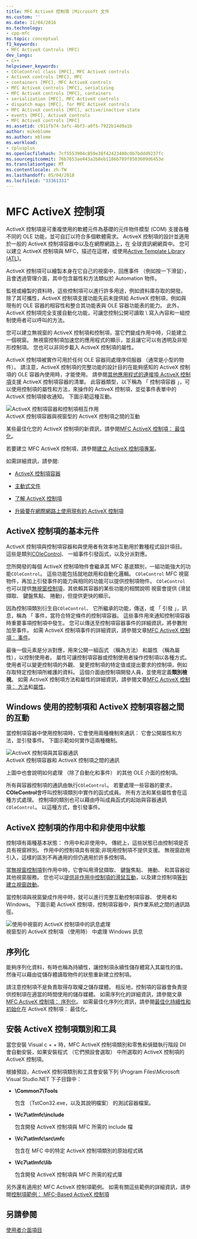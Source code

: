 ```yaml
---
title: MFC ActiveX 控制項 |Microsoft 文件
ms.custom: ''
ms.date: 11/04/2016
ms.technology:
- cpp-mfc
ms.topic: conceptual
f1_keywords:
- MFC ActiveX Controls (MFC)
dev_langs:
- C++
helpviewer_keywords:
- COleControl class [MFC], MFC ActiveX controls
- ActiveX controls [MFC], MFC
- containers [MFC], MFC ActiveX controls
- MFC ActiveX controls [MFC], serializing
- MFC ActiveX controls [MFC], containers
- serialization [MFC], MFC ActiveX controls
- dispatch maps [MFC], for MFC ActiveX controls
- MFC ActiveX controls [MFC], active/inactive state
- events [MFC], ActiveX controls
- MFC ActiveX controls [MFC]
ms.assetid: c911fb74-3afc-4bf3-a0f5-7922b14d9a1b
author: mikeblome
ms.author: mblome
ms.workload:
- cplusplus
ms.openlocfilehash: 7cf5553904c859e38f42423408c0b7bddd9237fc
ms.sourcegitcommit: 76b7653ae443a2b8eb1186b789f8503609d6453e
ms.translationtype: MT
ms.contentlocale: zh-TW
ms.lasthandoff: 05/04/2018
ms.locfileid: "33361331"
---
```

# <a name="mfc-activex-controls"></a>MFC ActiveX 控制項
ActiveX 控制項是可重複使用的軟體元件為基礎的元件物件模型 (COM) 支援各種不同的 OLE 功能，並可自訂以符合多個軟體需求。 ActiveX 控制項的設計並適用於一般的 ActiveX 控制項容器中以及在網際網路上，在 全球資訊網網頁中。 您可以建立 ActiveX 控制項與 MFC，描述在這裡，或使用[Active Template Library (ATL)](../atl/active-template-library-atl-concepts.md)。  
  
 ActiveX 控制項可以繪製本身在它自己的視窗中，回應事件 （例如按一下滑鼠），且會透過管理介面，其中包含屬性和方法類似於 Automation 物件。  
  
 監視或繪製的資料時，這些控制項可以進行許多用途，例如資料庫存取的開發。 除了其可攜性，ActiveX 控制項支援功能先前未提供給 ActiveX 控制項，例如與現有的 OLE 容器的相容性和整合其功能表與 OLE 容器功能表的能力。 此外，ActiveX 控制項完全支援自動化功能，可讓您控制公開可讀取 \ 寫入內容和一組控制使用者可以呼叫的方法。  
  
 您可以建立無視窗的 ActiveX 控制項和控制項，當它們變成作用中時，只能建立一個視窗。 無視窗控制項加速您的應用程式的顯示，並且讓它可以有透明及非矩形控制項。 您也可以非同步載入 ActiveX 控制項的屬性。  
  
 ActiveX 控制項被實作可用於任何 OLE 容器同處理序伺服器 （通常是小型的物件）。 請注意，ActiveX 控制項的完整功能的設計目的在能夠感知的 ActiveX 控制項的 OLE 容器內使用時，才能使用。 請參閱[其他應用程式的連接埠 ActiveX 控制項](../mfc/containers-for-activex-controls.md)支援 ActiveX 控制項容器的清單。 此容器類型，以下稱為 「 控制項容器 」，可以使用控制項的屬性和方法，來操作的 ActiveX 控制項，並從事件表單中的 ActiveX 控制項接收通知。 下圖示範這種互動。  
  
 ![ActiveX 控制項容器和控制項相互作用](../mfc/media/vc37221.gif "vc37221")  
ActiveX 控制項容器與視窗型的 ActiveX 控制項之間的互動  
  
 某些最佳化您的 ActiveX 控制項的新資訊，請參閱[MFC ActiveX 控制項： 最佳化](../mfc/mfc-activex-controls-optimization.md)。  
  
 若要建立 MFC ActiveX 控制項，請參閱[建立 ActiveX 控制項專案](../mfc/reference/mfc-activex-control-wizard.md)。  
  
 如需詳細資訊，請參閱:  
  
-   [ActiveX 控制項容器](../mfc/activex-control-containers.md)  
  
-   [主動式文件](../mfc/active-documents.md)  
  
-   [了解 ActiveX 控制項](http://msdn.microsoft.com/library/windows/desktop/ms693753)  
  
-   [升級要在網際網路上使用現有的 ActiveX 控制項](../mfc/upgrading-an-existing-activex-control.md)  
  
##  <a name="_core_basic_components_of_an_activex_control"></a> ActiveX 控制項的基本元件  
 ActiveX 控制項與控制項容器和與使用者有效率地互動用於數種程式設計項目。 這些是類別[COleControl](../mfc/reference/colecontrol-class.md)、 一組事件引發函式，以及分派對應。  
  
 您所開發的每個 ActiveX 控制項物件會繼承其 MFC 基底類別，一組功能強大的功能`COleControl`。 這些功能包括就地啟用和自動化邏輯。 `COleControl` MFC 視窗物件，再加上引發事件的能力與相同的功能可以提供控制項物件。 `COleControl` 也可以提供[無視窗控制項](../mfc/providing-windowless-activation.md)，其依賴其容器的某些功能的相關說明 視窗會提供 (滑鼠擷取、 鍵盤焦點、 捲動)，但提供更快的顯示。  
  
 因為控制項類別衍生自`COleControl`、 它所繼承的功能，傳送，或 「 引發 」，訊息，稱為 「 事件，當符合特定條件的控制項容器。 這些事件用來通知控制項容器時重要事項控制項中發生。 您可以傳送至控制項容器事件的詳細資訊，將參數附加至事件。 如需 ActiveX 控制項事件的詳細資訊，請參閱文章[MFC ActiveX 控制項： 事件](../mfc/mfc-activex-controls-events.md)。  
  
 最後一個元素是分派對應，用來公開一組函式 （稱為方法） 和屬性 （稱為屬性），以控制使用者。 屬性可讓控制項容器或控制使用者操作控制項以各種方式。 使用者可以變更控制項的外觀、 變更控制項的特定值或提出要求的控制項，例如存取特定控制項所維護的資料。 這個介面由控制項開發人員，並使用定義**類別檢視**。 如需 ActiveX 控制項方法和屬性的詳細資訊，請參閱文章[MFC ActiveX 控制項： 方法](../mfc/mfc-activex-controls-methods.md)和[屬性](../mfc/mfc-activex-controls-properties.md)。  
  
##  <a name="_core_interaction_between_controls_with_windows_and_activex_control_containers"></a> Windows 使用的控制項和 ActiveX 控制項容器之間的互動  
 當控制項容器中使用控制項時，它會使用兩種機制來通訊： 它會公開屬性和方法，並引發事件。 下圖示範如何實作這兩種機制。  
  
 ![ActiveX 控制項與其容器通訊](../mfc/media/vc37222.gif "vc37222")  
ActiveX 控制項容器和 ActiveX 控制項之間的通訊  
  
 上圖中也會說明如何處理 （除了自動化和事件） 的其他 OLE 介面的控制項。  
  
 所有與容器控制項的通訊由執行`COleControl`。 若要處理一些容器的要求， **COleControl**會呼叫控制項類別中實作的函式成員。 所有方法和某些屬性會在這種方式處理。 控制項的類別也可以藉由呼叫成員函式的起始與容器通訊`COleControl`。 以這種方式，會引發事件。  
  
##  <a name="_core_active_and_inactive_states_of_an_activex_control"></a> ActiveX 控制項的作用中和非使用中狀態  
 控制項有兩種基本狀態： 作用中和非使用中。 傳統上，這些狀態已由控制項是否具有視窗辨別。 作用中的控制項具有視窗;非現用控制項不提供支援。 無視窗啟用引入，這樣的區別不再通用的但仍適用於許多控制項。  
  
 當[無視窗控制項](../mfc/providing-windowless-activation.md)到作用中時，它會叫用滑鼠擷取、 鍵盤焦點、 捲動、 和其容器從其他視窗服務。 您也可以[提供非作用中控制項的滑鼠互動](../mfc/providing-mouse-interaction-while-inactive.md)，以及建立控制項[等到建立視窗啟動](../mfc/turning-off-the-activate-when-visible-option.md)。  
  
 當控制項與視窗變成作用中時，就可以進行完整互動控制項容器、 使用者和 Windows。 下圖示範 ActiveX 控制項，控制項容器中，與作業系統之間的通訊路徑。  
  
 ![使用中視窗的 ActiveX 控制項中的訊息處理](../mfc/media/vc37223.gif "vc37223")  
視窗型的 ActiveX 控制項 （使用時） 中處理 Windows 訊息  
  
##  <a name="_core_serializing_activex_elements"></a> 序列化  
 能夠序列化資料，有時也稱為持續性，讓控制項永續性儲存體寫入其屬性的值。 然後可以藉由從儲存體讀取物件的狀態重新建立控制項。  
  
 請注意控制項不是負責取得存取權之儲存媒體。 相反地，控制項的容器會負責提供控制項在適當的時間使用的儲存媒體。 如需序列化的詳細資訊，請參閱文章[MFC ActiveX 控制項： 序列化](../mfc/mfc-activex-controls-serializing.md)。 如需最佳化序列化資訊，請參閱[最佳化持續性和初始化](../mfc/optimizing-persistence-and-initialization.md)在 ActiveX 控制項： 最佳化。  
  
##  <a name="_core_installing_activex_control_classes_and_tools"></a> 安裝 ActiveX 控制項類別和工具  
 當您安裝 Visual c + + 時，MFC ActiveX 控制項類別和零售和偵錯執行階段 Dll 會自動安裝，如果安裝程式 （它們預設會選取） 中所選取的 ActiveX 控制項的 ActiveX 控制項。  
  
 根據預設，ActiveX 控制項類別和工具會安裝下列 \Program Files\Microsoft Visual Studio.NET 下子目錄中：  
  
-   **\Common7\Tools**  
  
     包含 （TstCon32.exe，以及其說明檔案） 的測試容器檔案。  
  
-   **\Vc7\atlmfc\include**  
  
     包含開發 ActiveX 控制項與 MFC 所需的 include 檔  
  
-   **\Vc7\atlmfc\src\mfc**  
  
     包含在 MFC 中的特定 ActiveX 控制項類別的原始程式碼  
  
-   **\Vc7\atlmfc\lib**  
  
     包含開發 ActiveX 控制項與 MFC 所需的程式庫  
  
 另外還有適用於 MFC ActiveX 控制項範例。 如需有關這些範例的詳細資訊，請參閱[控制項範例： MFC-Based ActiveX 控制項](../visual-cpp-samples.md)  
  
## <a name="see-also"></a>另請參閱  
 [使用者介面項目](../mfc/user-interface-elements-mfc.md)

